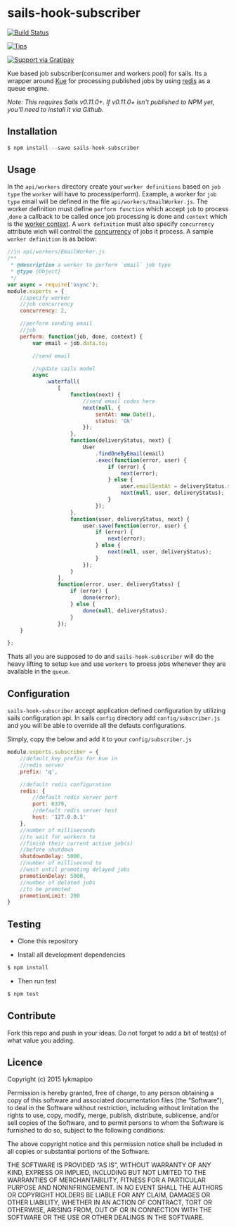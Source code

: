 sails-hook-subscriber
====================

[![Build Status](https://travis-ci.org/lykmapipo/sails-hook-subscriber.svg?branch=master)](https://travis-ci.org/lykmapipo/sails-model-new)

[![Tips](https://img.shields.io/gratipay/lykmapipo.svg)](https://gratipay.com/lykmapipo/)

[![Support via Gratipay](https://cdn.rawgit.com/gratipay/gratipay-badge/2.3.0/dist/gratipay.svg)](https://gratipay.com/lykmapipo/)

Kue based job subscriber(consumer and workers pool) for sails. Its a wrapper around [Kue](https://github.com/learnboost/kue) for processing published jobs by using [redis](https://github.com/antirez/redis) as a queue engine.

*Note: This requires Sails v0.11.0+.  If v0.11.0+ isn't published to NPM yet, you'll need to install it via Github.*

## Installation
```js
$ npm install --save sails-hook-subscriber
```

## Usage
In the `api/workers` directory create your `worker definitions` based on `job type` the `worker` will have to process(perform). Example, a worker for `job type` email will be defined in the file `api/workers/EmailWorker.js`. The worker definition must define `perform function` which accept `job` to process ,`done` a callback to be called once job processing is done and `context` which is the [worker context](https://github.com/learnboost/kue#pause-processing). A `work definition` must also specify `concurrency` attribute wich will controll the [concurrency](https://github.com/learnboost/kue#processing-concurrency) of jobs it process. A sample `worker definition` is as below:

```js
//in api/workers/EmailWorker.js
/**
 * @description a worker to perform `email` job type
 * @type {Object}
 */
var async = require('async');
module.exports = {
    //specify worker
    //job concurrency
    concurrency: 2,

    //perform sending email
    //job
    perform: function(job, done, context) {
        var email = job.data.to;

        //send email

        //update sails model
        async
            .waterfall(
                [
                    function(next) {
                        //send email codes here
                        next(null, {
                            sentAt: new Date(),
                            status: 'Ok'
                        });
                    },
                    function(deliveryStatus, next) {
                        User
                            .findOneByEmail(email)
                            .exec(function(error, user) {
                                if (error) {
                                    next(error);
                                } else {
                                    user.emailSentAt = deliveryStatus.sentAt
                                    next(null, user, deliveryStatus);
                                }
                            });
                    },
                    function(user, deliveryStatus, next) {
                        user.save(function(error, user) {
                            if (error) {
                                next(error);
                            } else {
                                next(null, user, deliveryStatus);
                            }
                        });
                    }
                ],
                function(error, user, deliveryStatus) {
                    if (error) {
                        done(error);
                    } else {
                        done(null, deliveryStatus);
                    }
                });
    }

};
``` 
Thats all you are supposed to do and `sails-hook-subscriber` will do the heavy lifting to setup `kue` and use  `workers` to proess jobs whenever they are available in the `queue`.

## Configuration
`sails-hook-subscriber` accept application defined configuration by utilizing sails configuration api. In sails `config` directory add `config/subscriber.js` and you will be able to override all the defauts configurations.

Simply, copy the below and add it to your `config/subscriber.js`
```js
module.exports.subscriber = {
    //default key prefix for kue in
    //redis server
    prefix: 'q',

    //default redis configuration
    redis: {
        //default redis server port
        port: 6379,
        //default redis server host
        host: '127.0.0.1'
    },
    //number of milliseconds
    //to wait for workers to 
    //finish their current active job(s)
    //before shutdown
    shutdownDelay: 5000,
    //number of millisecond to
    //wait until promoting delayed jobs
    promotionDelay: 5000,
    //number of delated jobs
    //to be promoted
    promotionLimit: 200
}
```


## Testing

* Clone this repository

* Install all development dependencies

```sh
$ npm install
```
* Then run test

```sh
$ npm test
```

## Contribute

Fork this repo and push in your ideas. 
Do not forget to add a bit of test(s) of what value you adding.

## Licence

Copyright (c) 2015 lykmapipo

Permission is hereby granted, free of charge, to any person obtaining a copy of this software and associated documentation files (the “Software”), to deal in the Software without restriction, including without limitation the rights to use, copy, modify, merge, publish, distribute, sublicense, and/or sell copies of the Software, and to permit persons to whom the Software is furnished to do so, subject to the following conditions:

The above copyright notice and this permission notice shall be included in all copies or substantial portions of the Software.

THE SOFTWARE IS PROVIDED “AS IS”, WITHOUT WARRANTY OF ANY KIND, EXPRESS OR IMPLIED, INCLUDING BUT NOT LIMITED TO THE WARRANTIES OF MERCHANTABILITY, FITNESS FOR A PARTICULAR PURPOSE AND NONINFRINGEMENT. IN NO EVENT SHALL THE AUTHORS OR COPYRIGHT HOLDERS BE LIABLE FOR ANY CLAIM, DAMAGES OR OTHER LIABILITY, WHETHER IN AN ACTION OF CONTRACT, TORT OR OTHERWISE, ARISING FROM, OUT OF OR IN CONNECTION WITH THE SOFTWARE OR THE USE OR OTHER DEALINGS IN THE SOFTWARE. 